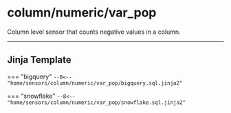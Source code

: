# column/numeric/var_pop
Column level sensor that counts negative values in a column.
___
## Jinja Template

=== "bigquery"
    ```
    --8<-- "home/sensors/column/numeric/var_pop/bigquery.sql.jinja2"
    ```

=== "snowflake"
    ```
    --8<-- "home/sensors/column/numeric/var_pop/snowflake.sql.jinja2"
    ```
